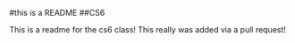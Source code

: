 #this is a README
##CS6

This is a readme for the cs6 class!
This really was added via a pull request!
